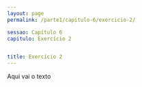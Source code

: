 ```yaml
---
layout: page
permalink: /parte1/capitulo-6/exercicio-2/

sessao: Capítulo 6
capitulo: Exercício 2


title: Exercício 2
---
```


Aqui vai o texto